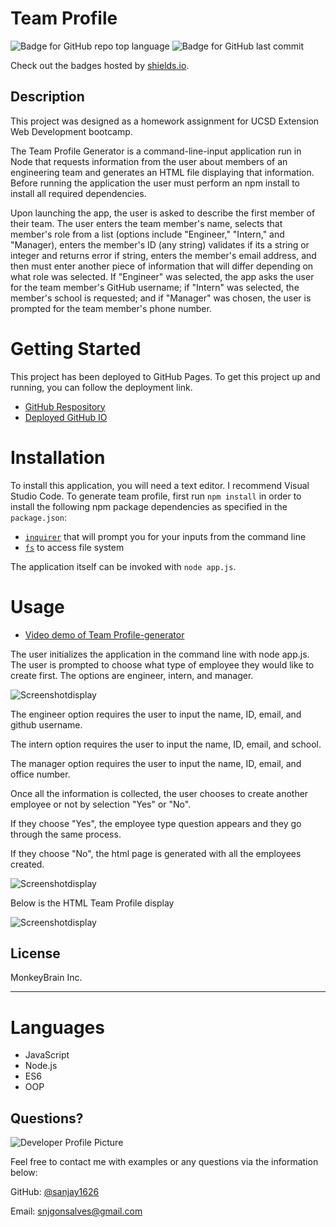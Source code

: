 # Team Profile

  ![Badge for GitHub repo top language](https://img.shields.io/github/languages/top/${userResponses.username}/${userResponses.repo}?style=flat&logo=appveyor) ![Badge for GitHub last commit](https://img.shields.io/github/last-commit/${userResponses.username}/${userResponses.repo}?style=flat&logo=appveyor)
  
  Check out the badges hosted by [shields.io](https://shields.io/).

## Description 
This project was designed as a homework assignment for UCSD Extension Web Development bootcamp.
  
The Team Profile Generator is a command-line-input application run in Node that requests information from the user about members of an engineering team and generates an HTML file displaying that information. Before running the application the user must perform an npm install to install all required dependencies.

Upon launching the app, the user is asked to describe the first member of their team. The user enters the team member's name, selects that member's role from a list (options include "Engineer," "Intern," and "Manager), enters the member's ID (any string) validates if its a string or integer and returns error if string, enters the member's email address, and then must enter another piece of information that will differ depending on what role was selected. If "Engineer" was selected, the app asks the user for the team member's GitHub username; if "Intern" was selected, the member's school is requested; and if "Manager" was chosen, the user is prompted for the team member's phone number.



# Getting Started
This project has been deployed to GitHub Pages. To get this project up and running, you can follow the deployment link.
   * [GitHub Respository](https://github.com/sanjay1626/Team-Profile.git) 
   * [Deployed GitHub IO]( https://sanjay1626.github.io/Team-Profile/)

# Installation
To install this application, you will need a text editor. I recommend Visual Studio Code.
To generate team profile, first run `npm install` in order to install the following npm package dependencies as specified in the `package.json`:
  * [`inquirer`](https://www.npmjs.com/package/inquirer) that will prompt you for your inputs from the command line 
  * [`fs`](https://www.npmjs.com/package/fs) to access file system
  

The application itself can be invoked with `node app.js`.


# Usage
* [Video demo of Team Profile-generator]()

The user initializes the application in the command line with node app.js. The user is prompted to choose what type of employee they would like to create first. The options are engineer, intern, and manager.

![Screenshotdisplay](./assets/display1.jpg)

The engineer option requires the user to input the name, ID, email, and github username.

The intern option requires the user to input the name, ID, email, and school.

The manager option requires the user to input the name, ID, email, and office number.

Once all the information is collected, the user chooses to create another employee or not by selection "Yes" or "No".

If they choose "Yes", the employee type question appears and they go through the same process.

If they choose "No", the html page is generated with all the employees created.

![Screenshotdisplay](./assets/display2.jpg)

Below is the HTML Team Profile display

![Screenshotdisplay](./assets/display3.jpg)



## License

MonkeyBrain Inc. 

---
# Languages
  * JavaScript
  * Node.js
  * ES6
  * OOP

## Questions?

![Developer Profile Picture](https://avatars0.githubusercontent.com/u/67669598?s=400&u=19d175b1f4d4635aee7ad1546f65324f82d48d96&v=4) 

Feel free to contact me with examples or any questions via the information below:

GitHub: [@sanjay1626](https://api.github.com/users/sanjay1626)

Email: snjgonsalves@gmail.com
